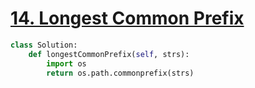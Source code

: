 # [14. Longest Common Prefix](https://leetcode.com/problems/longest-common-prefix/description/)

```python
class Solution:
    def longestCommonPrefix(self, strs):
        import os 
        return os.path.commonprefix(strs)
```

